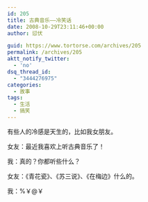 ```yaml
---
id: 205
title: 古典音乐——冷笑话
date: 2008-10-29T23:11:46+00:00
author: 愆伏

guid: https://www.tortorse.com/archives/205
permalink: /archives/205
aktt_notify_twitter:
  - 'no'
dsq_thread_id:
  - "3444276975"
categories:
  - 故事
tags:
  - 生活
  - 搞笑
---
```

有些人的冷感是天生的，比如我女朋友。
  
女友：最近我喜欢上听古典音乐了！
  
我：真的？你都听些什么？
  
女友：《青花瓷》、《苏三说》、《在梅边》什么的。
  
我：%￥@￥